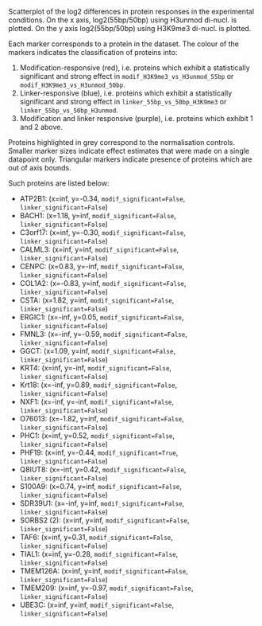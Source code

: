 
Scatterplot of the log2 differences in protein responses in the experimental conditions.
On the x axis, log2(55bp/50bp) using H3unmod di-nucl. is plotted. On the y axis log2(55bp/50bp) using H3K9me3 di-nucl. is plotted.

Each marker corresponds to a protein in the dataset. The colour of the markers indicates the classification of proteins into:

1. Modification-responsive (red), i.e. proteins which exhibit a statistically significant and strong effect in `modif_H3K9me3_vs_H3unmod_55bp` or `modif_H3K9me3_vs_H3unmod_50bp`.
2. Linker-responsive (blue), i.e. proteins which exhibit a statistically significant and strong effect in `linker_55bp_vs_50bp_H3K9me3` or `linker_55bp_vs_50bp_H3unmod`.
3. Modification and linker responsive (purple), i.e. proteins which exhibit 1 and 2 above.

Proteins highlighted in grey correspond to the normalisation controls.
Smaller marker sizes indicate effect estimates that were made on a single datapoint only.
Triangular markers indicate presence of proteins which are out of axis bounds.

Such proteins are listed below:

   - ATP2B1: (x=inf, y=-0.34, `modif_significant=False`, `linker_significant=False`)
   - BACH1: (x=1.18, y=inf, `modif_significant=False`, `linker_significant=False`)
   - C3orf17: (x=inf, y=-0.30, `modif_significant=False`, `linker_significant=False`)
   - CALML3: (x=inf, y=inf, `modif_significant=False`, `linker_significant=False`)
   - CENPC: (x=0.83, y=-inf, `modif_significant=False`, `linker_significant=False`)
   - COL1A2: (x=-0.83, y=inf, `modif_significant=False`, `linker_significant=False`)
   - CSTA: (x=1.82, y=inf, `modif_significant=False`, `linker_significant=False`)
   - ERGIC1: (x=-inf, y=0.05, `modif_significant=False`, `linker_significant=False`)
   - FMNL3: (x=-inf, y=-0.59, `modif_significant=False`, `linker_significant=False`)
   - GGCT: (x=1.09, y=inf, `modif_significant=False`, `linker_significant=False`)
   - KRT4: (x=inf, y=-inf, `modif_significant=False`, `linker_significant=False`)
   - Krt18: (x=-inf, y=0.89, `modif_significant=False`, `linker_significant=False`)
   - NXF1: (x=-inf, y=-inf, `modif_significant=False`, `linker_significant=False`)
   - O76013: (x=-1.82, y=inf, `modif_significant=False`, `linker_significant=False`)
   - PHC1: (x=inf, y=0.52, `modif_significant=False`, `linker_significant=False`)
   - PHF19: (x=inf, y=-0.44, `modif_significant=True`, `linker_significant=False`)
   - Q8IUT8: (x=-inf, y=0.42, `modif_significant=False`, `linker_significant=False`)
   - S100A9: (x=0.74, y=inf, `modif_significant=False`, `linker_significant=False`)
   - SDR39U1: (x=-inf, y=inf, `modif_significant=False`, `linker_significant=False`)
   - SORBS2 (2): (x=inf, y=inf, `modif_significant=False`, `linker_significant=False`)
   - TAF6: (x=inf, y=0.31, `modif_significant=False`, `linker_significant=False`)
   - TIAL1: (x=inf, y=-0.28, `modif_significant=False`, `linker_significant=False`)
   - TMEM126A: (x=inf, y=inf, `modif_significant=False`, `linker_significant=False`)
   - TMEM209: (x=inf, y=-0.97, `modif_significant=False`, `linker_significant=False`)
   - UBE3C: (x=inf, y=inf, `modif_significant=False`, `linker_significant=False`)
        